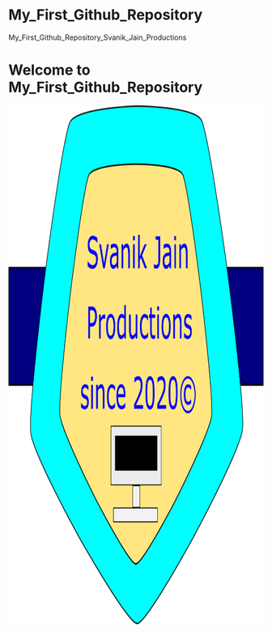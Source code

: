 # My_First_Github_Repository
My_First_Github_Repository_Svanik_Jain_Productions
<h1>Welcome to My_First_Github_Repository</h1>
<img src="Logo.png" width="768" height="1024"/>
